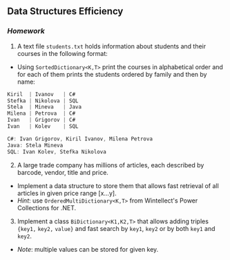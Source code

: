 ## Data Structures Efficiency
### _Homework_

1. A text file `students.txt` holds information about students and their courses in the following format:
  * Using `SortedDictionary<K,T>` print the courses in alphabetical order and for each of them prints the students ordered by family and then by name:
   ```cs
   Kiril  | Ivanov   | C#
   Stefka | Nikolova | SQL
   Stela  | Mineva   | Java
   Milena | Petrova  | C#
   Ivan   | Grigorov | C#
   Ivan   | Kolev    | SQL
   ```
   ```cs
   C#: Ivan Grigorov, Kiril Ivanov, Milena Petrova
   Java: Stela Mineva
   SQL: Ivan Kolev, Stefka Nikolova
   ```
2. A large trade company has millions of articles, each described by barcode, vendor, title and price.
  * Implement a data structure to store them that allows fast retrieval of all articles in given price range [x…y].
  * _Hint_: use `OrderedMultiDictionary<K,T>` from Wintellect's Power Collections for .NET.
3. Implement a class `BiDictionary<K1,K2,T>` that allows adding triples `{key1,` `key2,` `value}` and fast search by `key1`, `key2` or by both `key1` and `key2`.
  * _Note_: multiple values can be stored for given key.
